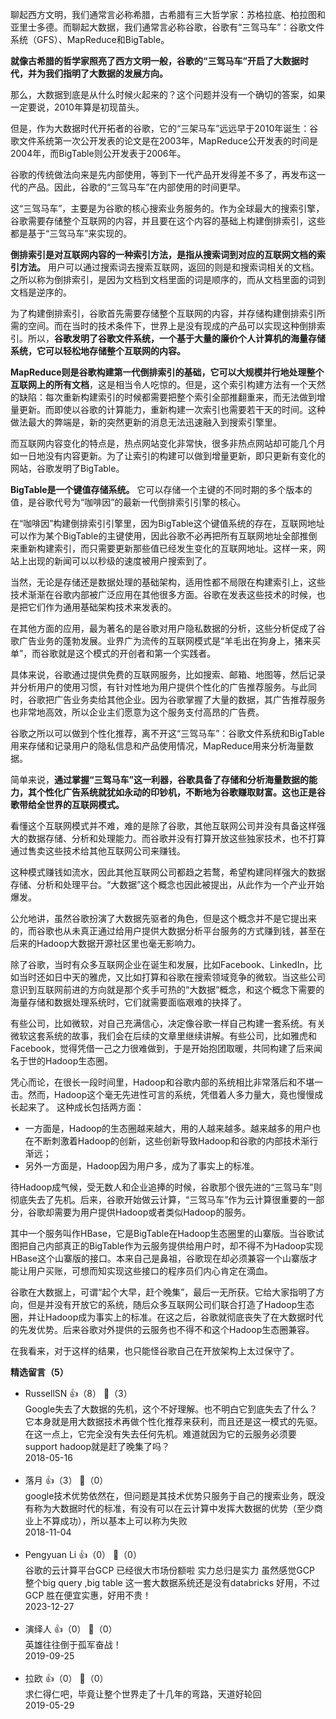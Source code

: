 聊起西方文明，我们通常言必称希腊，古希腊有三大哲学家：苏格拉底、柏拉图和亚里士多德。而聊起大数据，我们通常言必称谷歌，谷歌有“三驾马车”：谷歌文件系统（GFS）、MapReduce和BigTable。

**就像古希腊的哲学家照亮了西方文明一般，谷歌的“三驾马车”开启了大数据时代，并为我们指明了大数据的发展方向。**

那么，大数据到底是从什么时候火起来的？这个问题并没有一个确切的答案，如果一定要说，2010年算是初现苗头。

但是，作为大数据时代开拓者的谷歌，它的“三架马车”远远早于2010年诞生：谷歌文件系统第一次公开发表的论文是在2003年，MapReduce公开发表的时间是2004年，而BigTable则公开发表于2006年。

谷歌的传统做法向来是先内部使用，等到下一代产品开发得差不多了，再发布这一代的产品。因此，谷歌的“三驾马车”在内部使用的时间更早。

这“三驾马车”，主要是为谷歌的核心搜索业务服务的。作为全球最大的搜索引擎，谷歌需要存储整个互联网的内容，并且要在这个内容的基础上构建倒排索引，这些都是基于“三驾马车”来实现的。

**倒排索引是对互联网内容的一种索引方法，是指从搜索词到对应的互联网文档的索引方法。** 用户可以通过搜索词去搜索互联网，返回的则是和搜索词相关的文档。之所以称为倒排索引，是因为文档到文档里面的词是顺序的，而从文档里面的词到文档是逆序的。

为了构建倒排索引，谷歌首先需要存储整个互联网的内容，并存储构建倒排索引所需的空间。而在当时的技术条件下，世界上是没有现成的产品可以实现这种倒排索引。所以，**谷歌发明了谷歌文件系统，一个基于大量的廉价个人计算机的海量存储系统，它可以轻松地存储整个互联网的内容。**

**MapReduce则是谷歌构建第一代倒排索引的基础，它可以大规模并行地处理整个互联网上的所有文档**，这是相当令人吃惊的。但是，这个索引构建方法有一个天然的缺陷：每次重新构建索引的时候都需要把整个索引全部推翻重来，而无法做到增量更新。而即使以谷歌的计算能力，重新构建一次索引也需要若干天的时间。这种做法最大的弊端是，新的突然更新的消息无法迅速融入到搜索引擎里。

而互联网内容变化的特点是，热点网站变化非常快，很多非热点网站却可能几个月如一日地没有内容更新。为了让索引的构建可以做到增量更新，即只更新有变化的网站，谷歌发明了BigTable。

**BigTable是一个键值存储系统。** 它可以存储一个主键的不同时期的多个版本的值，是谷歌代号为“咖啡因”的最新一代倒排索引引擎的核心。

在“咖啡因”构建倒排索引引擎里，因为BigTable这个键值系统的存在，互联网地址可以作为某个BigTable的主键使用，因此谷歌不必再把所有互联网地址全部推倒来重新构建索引，而只需要更新那些值已经发生变化的互联网地址。这样一来，网站上出现的新闻可以以秒级的速度被用户搜索到了。

当然，无论是存储还是数据处理的基础架构，适用性都不局限在构建索引上，这些技术渐渐在谷歌内部被广泛应用在其他很多方面。谷歌在发表这些技术的时候，也是把它们作为通用基础架构技术来发表的。

在其他方面的应用，最为著名的是谷歌对用户隐私数据的分析，这些分析促成了谷歌广告业务的蓬勃发展。业界广为流传的互联网模式是“羊毛出在狗身上，猪来买单”，而谷歌就是这个模式的开创者和第一个实践者。

具体来说，谷歌通过提供免费的互联网服务，比如搜索、邮箱、地图等，然后记录并分析用户的使用习惯，有针对性地为用户提供个性化的广告推荐服务。与此同时，谷歌把广告业务卖给其他企业。因为谷歌掌握了大量的数据，其广告推荐服务也非常地高效，所以企业主们愿意为这个服务支付高昂的广告费。

谷歌之所以可以做到个性化推荐，离不开这“三驾马车”：谷歌文件系统和BigTable用来存储和记录用户的隐私信息和产品使用情况，MapReduce用来分析海量数据。

简单来说，**通过掌握“三驾马车”这一利器，谷歌具备了存储和分析海量数据的能力，其个性化广告系统就犹如永动的印钞机，不断地为谷歌赚取财富。这也正是谷歌带给全世界的互联网模式。**

看懂这个互联网模式并不难，难的是除了谷歌，其他互联网公司并没有具备这样强大的数据存储、分析和处理能力。而谷歌并没有打算开放这些独家技术，也不打算通过售卖这些技术给其他互联网公司来赚钱。

这种模式赚钱如流水，因此其他互联网公司都趋之若鹜，希望构建同样强大的数据存储、分析和处理平台。“大数据”这个概念也因此被提出，从此作为一个产业开始爆发。

公允地讲，虽然谷歌扮演了大数据先驱者的角色，但是这个概念并不是它提出来的，而谷歌也从未真正通过给用户提供大数据分析平台服务的方式赚到钱，甚至在后来的Hadoop大数据开源社区里也毫无影响力。

除了谷歌，当时有众多互联网企业在诞生和发展，比如Facebook、LinkedIn，比如当时还如日中天的雅虎，又比如打算和谷歌在搜索领域竞争的微软。当这些公司意识到互联网前进的方向就是那个炙手可热的“大数据”概念，和这个概念下需要的海量存储和数据处理系统时，它们就需要面临艰难的抉择了。

有些公司，比如微软，对自己充满信心，决定像谷歌一样自己构建一套系统。有关微软这套系统的故事，我们会在后续的文章里继续讲解。有些公司，比如雅虎和Facebook，觉得凭借一己之力很难做到，于是开始抱团取暖，共同构建了后来闻名于世的Hadoop生态圈。

凭心而论，在很长一段时间里，Hadoop和谷歌内部的系统相比非常落后和不堪一击。然而，Hadoop这个毫无先进性可言的系统，凭借着人多力量大，竟也慢慢成长起来了。 这种成长包括两方面：

- 一方面是，Hadoop的生态圈越来越大，用的人越来越多。越来越多的用户也在不断刺激着Hadoop的创新，这些创新导致Hadoop和谷歌的内部技术渐行渐远；
- 另外一方面是，Hadoop因为用户多，成为了事实上的标准。

待Hadoop成气候，受无数人和企业追捧的时候，谷歌那个很先进的“三驾马车”则彻底失去了先机。后来，谷歌开始做云计算，“三驾马车”作为云计算很重要的一部分，谷歌却需要为用户提供Hadoop或者类似Hadoop的服务。

其中一个服务叫作HBase，它是BigTable在Hadoop生态圈里的山寨版。当谷歌试图把自己内部真正的BigTable作为云服务提供给用户时，却不得不为Hadoop实现HBase这个山寨版的接口。本来自己是鼻祖，谷歌现在却必须兼容一个山寨版才能让用户买账，可想而知实现这些接口的程序员们内心肯定在滴血。

谷歌在大数据上，可谓“起个大早，赶个晚集”，最后一无所获。它给大家指明了方向，但是并没有开放它的系统，随后众多互联网公司们联合打造了Hadoop生态圈，并让Hadoop成为事实上的标准。在这之后，谷歌就彻底丧失了在大数据时代的先发优势。后来谷歌对外提供的云服务也不得不和这个Hadoop生态圈兼容。

在我看来，对于这样的结果，也只能怪谷歌自己在开放架构上太过保守了。
<div><strong>精选留言（5）</strong></div><ul>
<li><span>RussellSN</span> 👍（8） 💬（3）<div>Google失去了大数据的先机，这个不好理解。也不明白它到底失去了什么？它本身就是用大数据技术再做个性化推荐来获利，而且还是这一模式的先驱。在这一点上，它完全没有失去任何先机。难道就因为它的云服务必须要support hadoop就是赶了晚集了吗？</div>2018-05-16</li><br/><li><span>落月</span> 👍（3） 💬（0）<div>google技术优势依然在，但问题是其技术优势只服务于自己的搜索业务，既没有称为大数据时代的标准，有没有可以在云计算中发挥大数据的优势（至少商业上不算成功），所以基本上可以称为失败</div>2018-11-04</li><br/><li><span>Pengyuan Li</span> 👍（0） 💬（0）<div>
谷歌的云计算平台GCP 已经很大市场份额啦 
实力总归是实力  
虽然感觉GCP 整个big query ,big table 这一套大数据系统还是没有databricks 好用，不过GCP 胜在便宜实惠，好用不贵！</div>2023-12-27</li><br/><li><span>演绎人</span> 👍（0） 💬（0）<div>英雄往往倒于孤军奋战！</div>2019-09-25</li><br/><li><span>拉欧</span> 👍（0） 💬（0）<div>求仁得仁吧，毕竟让整个世界走了十几年的弯路，天道好轮回</div>2019-05-29</li><br/>
</ul>